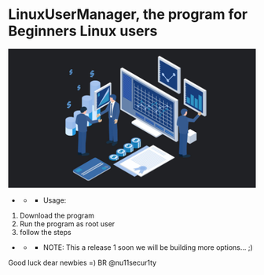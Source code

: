 # LinuxUserManager, the program for Beginners Linux users
[![](https://github.com/nu11secur1ty/LinuxUserManager/blob/main/Program/logo/user_manager.jpg)](https://github.com/nu11secur1ty/LinuxUserManager/tree/main/Program)

-  - - Usage:

1. Download the program
2. Run the program as root user
3. follow the steps

- - - NOTE: This a release 1
soon we will be building more options... ;)

Good luck dear newbies =)
BR @nu11secur1ty
